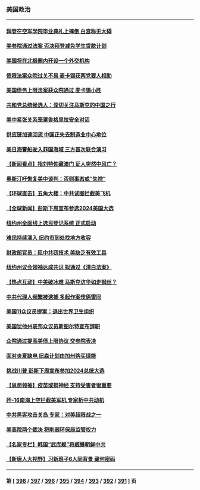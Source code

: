 ### 美国政治
---
#### [拜登在空军学院毕业典礼上摔倒 白宫称无大碍](../../pages/ncid1078159/n14008356.md) 
#### [美参院通过法案 否决拜登减免学生贷款计划](../../pages/ncid1078159/n14008290.md) 
#### [美国将在北极圈内开设一个外交机构](../../pages/ncid1078159/n14008323.md) 
#### [债限法案众院过关不易 麦卡锡获两党要人相助](../../pages/ncid1078159/n14008344.md) 
#### [美国债务上限法案获众院通过 麦卡锡小胜](../../pages/ncid1078159/n14008190.md) 
#### [共和党总统候选人：深切关注马斯克的中国之行](../../pages/ncid1078159/n14008250.md) 
#### [美中紧张关系笼罩香格里拉安全对话](../../pages/ncid1078159/n14008258.md) 
#### [供应链加速回流 中国正失去制造业中心地位](../../pages/ncid1078159/n14008248.md) 
#### [美日海警船驶入菲国海域 三方首次联合演习](../../pages/ncid1078159/n14008145.md) 
#### [【新闻看点】指刘特佐藏澳门 证人突然中风亡？](../../pages/ncid1078159/n14008123.md) 
#### [奥斯汀吁恢复美中谈判：否则事态或“失控”](../../pages/ncid1078159/n14008047.md) 
#### [【环球直击】五角大楼：中共试图拦截美飞机](../../pages/ncid1078159/n14007543.md) 
#### [【全球新闻】彭斯下周宣布参选2024美国大选](../../pages/ncid1078159/n14007936.md) 
#### [纽约州全面线上选民登记系统 正式启动](../../pages/ncid1078159/n14007828.md) 
#### [难民持续涌入 纽约市到处找地方收容](../../pages/ncid1078159/n14007804.md) 
#### [财政部官员：阻中共窃技术 美缺乏有效工具](../../pages/ncid1078159/n14007798.md) 
#### [纽约州议会领袖达成共识 拟通过《清白法案》](../../pages/ncid1078159/n14007780.md) 
#### [【热点互动】中美破冰难 马斯克访华如走钢丝？](../../pages/ncid1078159/n14007591.md) 
#### [中共代理人频繁被逮捕 多起作案伎俩雷同](../../pages/ncid1078159/n14007760.md) 
#### [美国11众议员提案：退出世界卫生组织](../../pages/ncid1078159/n14007757.md) 
#### [美国犹他州联邦众议员斯图尔特宣布辞职](../../pages/ncid1078159/n14007642.md) 
#### [众院通过提高美债上限协议 交参院表决](../../pages/ncid1078159/n14007690.md) 
#### [面对炎夏缺电 纽森计划由加州购买绿能](../../pages/ncid1078159/n14007739.md) 
#### [挑战川普 彭斯下周宣布参加2024总统大选](../../pages/ncid1078159/n14007637.md) 
#### [【思想领袖】疫苗或损神经 支持受害者很重要](../../pages/ncid1078159/n13970705.md) 
#### [歼-16南海上空拦截美军机 专家析中共动机](../../pages/ncid1078159/n14007462.md) 
#### [中共黑客攻击关岛 专家：对美超限战之一](../../pages/ncid1078159/n14007253.md) 
#### [美高院两个裁决 将削弱环保局监管权力](../../pages/ncid1078159/n14007491.md) 
#### [【名家专栏】韩国“武库舰”将威慑朝鲜中共](../../pages/ncid1078159/n14007369.md) 
#### [【新唐人大视野】习新班子6人同背景 藏何密码](../../pages/ncid1078159/n14007588.md) 

---
#### 第 [ [398](./398.md) / [397](./397.md) / [396](./396.md) / [395](./395.md) / [394](./394.md) / [393](./393.md) / [392](./392.md) / [391](./391.md) ] 页
